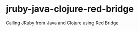 jruby-java-clojure-red-bridge
=============================

Calling JRuby from Java and Clojure using Red Bridge
